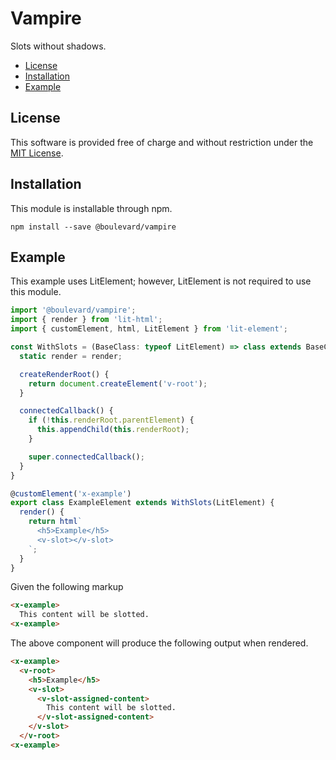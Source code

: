 # Vampire

Slots without shadows.

* [License](#license)
* [Installation](#installation)
* [Example](#example)

## License

This software is provided free of charge and without restriction under the
[MIT License](LICENSE.md).

## Installation

This module is installable through npm.

```
npm install --save @boulevard/vampire
```

## Example

This example uses LitElement; however, LitElement is not required to use this
module.

```typescript
import '@boulevard/vampire';
import { render } from 'lit-html';
import { customElement, html, LitElement } from 'lit-element';

const WithSlots = (BaseClass: typeof LitElement) => class extends BaseClass {
  static render = render;

  createRenderRoot() {
    return document.createElement('v-root');
  }

  connectedCallback() {
    if (!this.renderRoot.parentElement) {
      this.appendChild(this.renderRoot);
    }

    super.connectedCallback();
  }
}

@customElement('x-example')
export class ExampleElement extends WithSlots(LitElement) {
  render() {
    return html`
      <h5>Example</h5>
      <v-slot></v-slot>
    `;
  }
}
```

Given the following markup

```html
<x-example>
  This content will be slotted.
<x-example>
```

The above component will produce the following output when rendered.

```html
<x-example>
  <v-root>
    <h5>Example</h5>
    <v-slot>
      <v-slot-assigned-content>
        This content will be slotted.
      </v-slot-assigned-content>
    </v-slot>
  </v-root>
<x-example>
```

